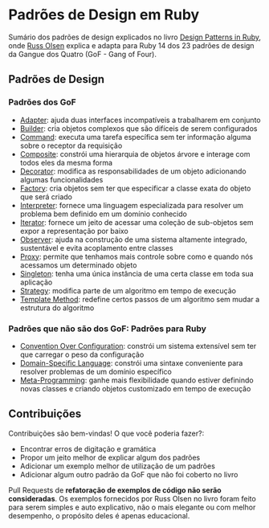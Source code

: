 # Padrões de Design em Ruby

Sumário dos padrões de design explicados no livro [Design Patterns in Ruby](http://designpatternsinruby.com/), onde [Russ Olsen](http://russolsen.com/)
explica e adapta para Ruby 14 dos 23 padrões de design da Gangue dos Quatro
(GoF - Gang of Four).

## Padrões de Design

### Padrões dos GoF

* [Adapter](Adapter/README.md): ajuda duas interfaces incompatíveis a trabalharem em conjunto
* [Builder](builder/README.md): cria objetos complexos que são difíceis de serem configurados
* [Command](command/README.md): executa uma tarefa específica sem ter informação alguma sobre o receptor da requisição
* [Composite](composite/README.md): constrói  uma hierarquia de objetos árvore e interage com todos eles da mesma forma
* [Decorator](decorator/README.md): modifica as responsabilidades de um objeto adicionando algumas funcionalidades
* [Factory](factory/README.md): cria objetos sem ter que especificar a classe exata do objeto que será criado
* [Interpreter](interpreter/README.md): fornece uma linguagem especializada para resolver um problema bem definido em um domínio conhecido
* [Iterator](iterator/README.md): fornece um jeito de acessar uma coleção de sub-objetos sem expor a representação por baixo
* [Observer](observer/README.md): ajuda na construção de uma sistema altamente integrado, sustentável e evita acoplamento entre classes
* [Proxy](proxy/README.md): permite que tenhamos mais controle sobre como e quando nós acessamos um determinado objeto
* [Singleton](singleton/README.md): tenha uma única instância de uma certa classe em toda sua aplicação
* [Strategy](strategy/README.md): modifica parte de um algoritmo em tempo de execução
* [Template Method](TemplateMethod/README.md): redefine certos passos de um algoritmo sem mudar a estrutura do algoritmo

### Padrões que não são dos GoF: Padrões para Ruby

* [Convention Over Configuration](convention_over_configuration/README.md): constrói um sistema extensível sem ter que carregar o peso da configuração
* [Domain-Specific Language](dsl/README.md): constrói uma sintaxe conveniente para resolver problemas de um domínio específico
* [Meta-Programming](meta_programming/README.md): ganhe mais flexibilidade quando estiver definindo novas classes e criando objetos customizado em tempo de execução

## Contribuições

Contribuições são bem-vindas! O que você poderia fazer?:

* Encontrar erros de digitação e gramática
* Propor um jeito melhor de explicar algum dos padrões
* Adicionar um exemplo melhor de utilização de um padrões
* Adicionar algum outro padrão da GoF que não foi coberto no livro

Pull Requests de **refatoração de exemplos de código não serão consideradas**.
Os exemplos fornecidos por Russ Olsen no livro foram feito para serem simples
e auto explicativo, não o mais elegante ou com melhor desempenho, o propósito
deles é apenas educacional.